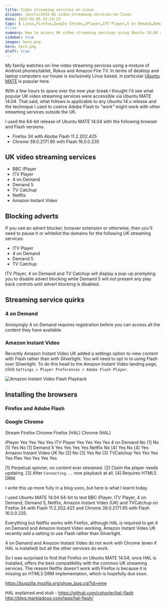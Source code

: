 ```yaml
---
title: Video streaming services on Linux
aliases: /posts/2015-01-video-streaming-services-on-linux
date: 2015-01-05 22:14:23
tags: [ Linux,Firefox,Google Chrome,iPlayer,ITV Player,4 on Demand,Demand 5,Amazon Instant Video,Netflix,TVCatchup,Plex,draft ]
#link:
summary: How to access UK video streaming services using Ubuntu 14.04 and 14.10.
sidebar: true
images: hero.png
hero: hero.png
draft: true
---
```


My family watches on-line video streaming services using a mixture of Android
phones/tablet, Rokus and Amazon Fire TV. In terms of desktop and laptop computers
our house is exclusively Linux based, in particular [Ubuntu MATE](https://ubuntu-mate.org)
is popular here.

With a few hours to spare over the new year break I thought I'd see what popular
UK video streaming services were accessible via Ubuntu MATE 14.04. That said,
what follows is applicable to any Ubuntu 14.x release and the technique I used
to coerce Adobe Flash to *"work"* might work with other streaming services
outside the UK.

I used the 64-bit release of Ubuntu MATE 14.04 with the following browser and
Flash versions.

  * Firefox 34 with Abobe Flash 11.2.202.425
  * Chrome 39.0.2171.95 with Flash 16.0.0.235

## UK video streaming services

  * BBC iPlayer
  * ITV Player
  * 4 on Demand
  * Demand 5
  * TV Catchup
  * Netflix
  * Amazon Instant Video

## Blocking adverts

If you use an advert blocker, browser extension or otherwise, then you'll need
to pause it or whitelist the domains for the following UK streaming services:

  * ITV Player
  * 4 on Demand
  * Demand 5
  * TV Catchup

ITV Player, 4 on Demand and TV Catchup will display a pop-up prompting you to
disable advert blocking while Demand 5 will not present any play back controls
until advert blocking is disabled.

## Streaming service quirks

### 4 on Demand

Annoyingly 4 on Demand requires registration before you can access all the
content they have available.

### Amazon Instant Video

Recently Amazon Instant Video UK added a settings option to view content with
Flash rather than with Silverlight. You will need to opt in to using Flash over
Silverlight. To do this head to the Amazon Instant Video landing page, click
`Settings > Player Preferences > Adobe Flash Player`.

![Amazon Instant Video Flash Playback](/assets/img/screenshots/amazon-instant-video-flash.png "Enable Flash Playback on Amazon Instant Video")

## Installing the browsers

### Firefox and Adobe Flash

### Google Chrome



Stream				Firefox		Chrome		Firefox (HAL)	Chrome (HAL)

iPlayer				Yes			Yes			Yes				Yes
ITV Player			Yes			Yes			Yes				Yes
4 on Demand			No [1]		No [1]		Yes				No [1]
Demand 5			Yes			Yes     	Yes				Yes
Netflix				No [4]		Yes			No [4]			Yes
Amazon Instant Video UK		No [2]		No [3]		Yes				No [3]
TVCatchup       	Yes			Yes			Yes				Yes
Plex				Yes			Yes			Yes				Yes

[1] Perpetual spinner, no content ever streamed.
[2] Claim the player needs updating.
[3] After `Connecting...` now playback at all.
[4] Requires HTML5 DRM.


I write this up more fully in a blog soon, but here is what I learnt today.

I used Ubuntu MATE 14.04 64-bit to test BBC iPlayer, ITV Player, 4 on Demand, Demand 5, Netflix, Amazon Instant Video (UK) and TVCatchup on Firefox 34 with Flash 11.2.202.425 and Chrome 39.0.2171.95 with Flash 16.0.0.235.

Everything but Netflix works with Firefox, although HAL is required to get 4 on Demand and Amazon Instant Video working. Amazon Instant Video UK recently add a setting to use  Flash rather than Silverlight.

4 on Demand and Amazon Instant Video do not work with Chrome (even if HAL is installed) but all the other services do work.

So I was surprised to find that Firefox on Ubuntu MATE 14.04, once HAL is installed, offers the best compatibility with the common UK streaming services. The reason Netflix doesn't work with Firefox is because it is missing an HTML5 DRM implementation, which is hopefully due soon.﻿


https://bugzilla.mozilla.org/show_bug.cgi?id=eme

HAL explained and stub - https://github.com/cshorler/hal-flash
http://blog.markladoux.com/tags/hal-flash/
